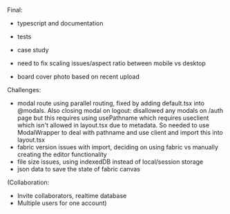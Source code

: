 Final:
- typescript and documentation
- tests
- case study

- need to fix scaling issues/aspect ratio between mobile vs desktop
- board cover photo based on recent upload

Challenges:
- modal route using parallel routing, fixed by adding default.tsx into @modals. Also closing modal on logout: disallowed any modals on /auth page but this requires using usePathname which requires useclient which isn't allowed in layout.tsx due to metadata. So needed to use ModalWrapper to deal with pathname and use client and import this into layout.tsx
- fabric version issues with import, deciding on using fabric vs manually creating the editor functionality
- file size issues, using indexedDB instead of local/session storage
- json data to save the state of fabric canvas

(Collaboration: 
- Invite collaborators, realtime database
- Multiple users for one account)